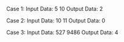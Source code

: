 Case 1:
Input Data:
5 10
Output Data:
2

Case 2:
Input Data:
10 11
Output Data:
0

Case 3:
Input Data:
527 9486
Output Data:
4
